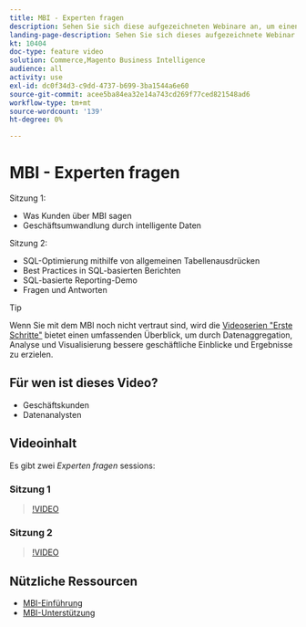 ```yaml
---
title: MBI - Experten fragen
description: Sehen Sie sich diese aufgezeichneten Webinare an, um einen tiefen Einblick in das MBI-Produktteam zu erhalten, einschließlich der geschäftlichen Transformation durch intelligente Daten.
landing-page-description: Sehen Sie sich dieses aufgezeichnete Webinar an, um einen tiefen Einblick in das MBI-Produktteam zu erhalten, einschließlich der geschäftlichen Transformation durch intelligente Daten.
kt: 10404
doc-type: feature video
solution: Commerce,Magento Business Intelligence
audience: all
activity: use
exl-id: dc0f34d3-c9dd-4737-b699-3ba1544a6e60
source-git-commit: acee5ba84ea32e14a743cd269f77ced821548ad6
workflow-type: tm+mt
source-wordcount: '139'
ht-degree: 0%

---
```


# MBI - Experten fragen

Sitzung 1:

- Was Kunden über MBI sagen
- Geschäftsumwandlung durch intelligente Daten

Sitzung 2:

- SQL-Optimierung mithilfe von allgemeinen Tabellenausdrücken
- Best Practices in SQL-basierten Berichten
- SQL-basierte Reporting-Demo
- Fragen und Antworten

>[!TIP]
>
>Wenn Sie mit dem MBI noch nicht vertraut sind, wird die [Videoserien &quot;Erste Schritte&quot;](./../1-overview.md) bietet einen umfassenden Überblick, um durch Datenaggregation, Analyse und Visualisierung bessere geschäftliche Einblicke und Ergebnisse zu erzielen.

## Für wen ist dieses Video?

- Geschäftskunden
- Datenanalysten

## Videoinhalt

Es gibt zwei _Experten fragen_ sessions:

### Sitzung 1

>[!VIDEO](https://video.tv.adobe.com/v/342409?quality=12&learn=on)

### Sitzung 2

>[!VIDEO](https://video.tv.adobe.com/v/342410?quality=12&learn=on)

## Nützliche Ressourcen

- [MBI-Einführung](https://docs.magento.com/mbi/getting-started/getting-started.html)
- [MBI-Unterstützung](https://support.magento.com/hc/en-us/articles/360016730811)
